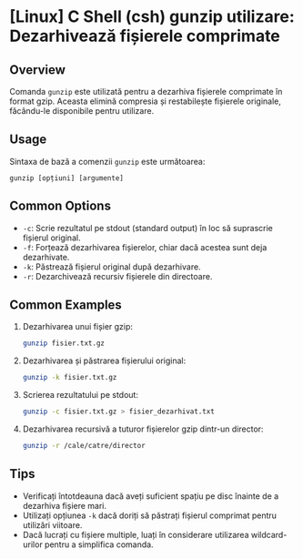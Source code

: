 # [Linux] C Shell (csh) gunzip utilizare: Dezarhivează fișierele comprimate

## Overview
Comanda `gunzip` este utilizată pentru a dezarhiva fișierele comprimate în format gzip. Aceasta elimină compresia și restabilește fișierele originale, făcându-le disponibile pentru utilizare.

## Usage
Sintaxa de bază a comenzii `gunzip` este următoarea:

```
gunzip [opțiuni] [argumente]
```

## Common Options
- `-c`: Scrie rezultatul pe stdout (standard output) în loc să suprascrie fișierul original.
- `-f`: Forțează dezarhivarea fișierelor, chiar dacă acestea sunt deja dezarhivate.
- `-k`: Păstrează fișierul original după dezarhivare.
- `-r`: Dezarchivează recursiv fișierele din directoare.

## Common Examples
1. Dezarhivarea unui fișier gzip:
   ```bash
   gunzip fisier.txt.gz
   ```

2. Dezarhivarea și păstrarea fișierului original:
   ```bash
   gunzip -k fisier.txt.gz
   ```

3. Scrierea rezultatului pe stdout:
   ```bash
   gunzip -c fisier.txt.gz > fisier_dezarhivat.txt
   ```

4. Dezarhivarea recursivă a tuturor fișierelor gzip dintr-un director:
   ```bash
   gunzip -r /cale/catre/director
   ```

## Tips
- Verificați întotdeauna dacă aveți suficient spațiu pe disc înainte de a dezarhiva fișiere mari.
- Utilizați opțiunea `-k` dacă doriți să păstrați fișierul comprimat pentru utilizări viitoare.
- Dacă lucrați cu fișiere multiple, luați în considerare utilizarea wildcard-urilor pentru a simplifica comanda.